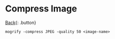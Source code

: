 # Compress Image

[Back](../index.md#tools){: .button}

```
mogrify -compress JPEG -quality 50 <image-name>
```
